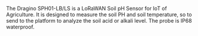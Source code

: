 The Dragino SPH01-LB/LS is a LoRaWAN Soil pH Sensor for IoT of Agriculture. It is designed to measure the soil PH and soil temperature, so to send to the platform to analyze the soil acid or alkali level. The probe is IP68 waterproof.
